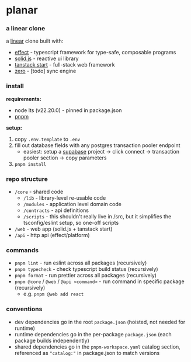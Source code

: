 # planar

### a linear clone

a [linear](https://linear.app/) clone built with:

- [effect](https://effect.website) - typescript framework for type-safe, composable programs
- [solid.js](https://solidjs.com) - reactive ui library
- [tanstack start](https://tanstack.com/start/latest) - full-stack web framework
- [zero](https://zero.rocicorp.dev/) - [todo] sync engine 

### install

**requirements:**

- node lts (v22.20.0) - pinned in package.json
- [pnpm](https://pnpm.io)

**setup:**

1. copy `.env.template` to `.env`
2. fill out database fields with any postgres transaction pooler endpoint
   - easiest: setup a [supabase](https://supabase.com) project → click connect → transaction pooler section → copy parameters
3. `pnpm install`

### repo structure

- `/core` - shared code
  - `/lib` - library-level re-usable code
  - `/modules` - application level domain code
  - `/contracts` - api definitions
  - `/scripts` - this shouldn't really live in /src, but it simplifies the tsconfig/eslint setup, so one-off scripts
- `/web` - web app (solid.js + tanstack start)
- `/api` - http api (effect/platform)

### commands

- `pnpm lint` - run eslint across all packages (recursively)
- `pnpm typecheck` - check typescript build status (recursively)
- `pnpm format` - run prettier across all packages (recursively)
- `pnpm @core` / `@web` / `@api <command>` - run command in specific package (recursively)
  - e.g. `pnpm @web add react`

### conventions

- dev dependencies go in the root `package.json` (hoisted, not needed for runtime)
- runtime dependencies go in the per-package `package.json` (each package builds independently)
- shared dependencies go in the `pnpm-workspace.yaml` catalog section, referenced as `"catalog:"` in package.json to match versions
